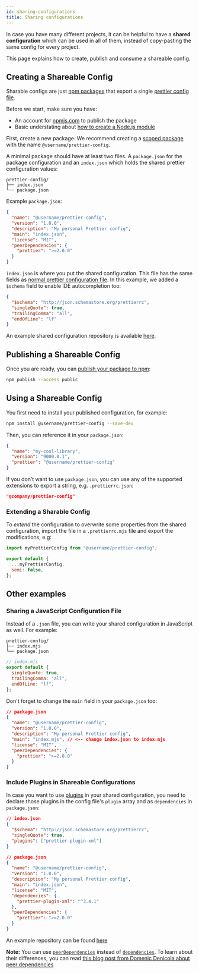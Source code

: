 ```yaml
---
id: sharing-configurations
title: Sharing configurations
---
```


In case you have many different projects, it can be helpful to have a **shared configuration** which can be used in all of them, instead of copy-pasting the same config for every project.

This page explains how to create, publish and consume a shareable config.

## Creating a Shareable Config

Sharable configs are just [npm packages](https://docs.npmjs.com/about-packages-and-modules#about-packages) that export a single [prettier config file](./configuration.md).

Before we start, make sure you have:

- An account for [npmjs.com](https://www.npmjs.com/) to publish the package
- Basic understating about [how to create a Node.js module](https://docs.npmjs.com/creating-node-js-modules)

First, create a new package. We recommend creating a [scoped package](https://docs.npmjs.com/cli/v10/using-npm/scope) with the name `@username/prettier-config`.

A minimal package should have at least two files. A `package.json` for the package configuration and an `index.json` which holds the shared prettier configuration values:

```text
prettier-config/
├── index.json
└── package.json
```

Example `package.json`:

```json
{
  "name": "@username/prettier-config",
  "version": "1.0.0",
  "description": "My personal Prettier config",
  "main": "index.json",
  "license": "MIT",
  "peerDependencies": {
    "prettier": ">=2.0.0"
  }
}
```

`index.json` is where you put the shared configuration. This file has the same fields as [normal prettier configuration file](./configuration.md). In this example, we added a `$schema` field to enable IDE autocompletion too:

```json
{
  "$schema": "http://json.schemastore.org/prettierrc",
  "singleQuote": true,
  "trailingComma": "all",
  "endOfLine": "lf"
}
```

An example shared configuration repository is available [here](https://github.com/azz/prettier-config).

## Publishing a Shareable Config

Once you are ready, you can [publish your package to npm](https://docs.npmjs.com/creating-and-publishing-scoped-public-packages#publishing-scoped-public-packages):

```sh
npm publish --access public
```

## Using a Shareable Config

You first need to install your published configuration, for example:

```sh
npm install @username/prettier-config --save-dev
```

Then, you can reference it in your `package.json`:

```json
{
  "name": "my-cool-library",
  "version": "9000.0.1",
  "prettier": "@username/prettier-config"
}
```

If you don’t want to use `package.json`, you can use any of the supported extensions to export a string, e.g. `.prettierrc.json`:

```json
"@company/prettier-config"
```

### Extending a Sharable Config

To _extend_ the configuration to overwrite some properties from the shared configuration, import the file in a `.prettierrc.mjs` file and export the modifications, e.g:

```js
import myPrettierConfig from "@username/prettier-config";

export default {
  ...myPrettierConfig,
  semi: false,
};
```

## Other examples

### Sharing a JavaScript Configuration File

Instead of a `.json` file, you can write your shared configuration in JavaScript as well. For example:

```text
prettier-config/
├── index.mjs
└── package.json
```

```mjs
// index.mjs
export default {
  singleQuote: true,
  trailingComma: "all",
  endOfLine: "lf",
};
```

Don't forget to change the `main` field in your `package.json` too:

```json
// package.json
{
  "name": "@username/prettier-config",
  "version": "1.0.0",
  "description": "My personal Prettier config",
  "main": "index.mjs", // <-- change index.json to index.mjs
  "license": "MIT",
  "peerDependencies": {
    "prettier": ">=2.0.0"
  }
}
```

### Include Plugins in Shareable Configurations

In case you want to use [plugins](./plugins.md) in your shared configuration, you need to declare those plugins in the config file's `plugin` array and as `dependencies` in `package.json`:

```json
// index.json
{
  "$schema": "http://json.schemastore.org/prettierrc",
  "singleQuote": true,
  "plugins": ["prettier-plugin-xml"]
}
```

```json
// package.json
{
  "name": "@username/prettier-config",
  "version": "1.0.0",
  "description": "My personal Prettier config",
  "main": "index.json",
  "license": "MIT",
  "dependencies": {
    "prettier-plugin-xml": "^3.4.1"
  },
  "peerDependencies": {
    "prettier": ">=2.0.0"
  }
}
```

An example repository can be found [here](https://github.com/kachkaev/routine-npm-packages/tree/bc3e658f88c0b41beb118c7a1b9b91ec647f8478/packages/prettier-config)

**Note:** You can use [`peerDependencies`](https://docs.npmjs.com/cli/v10/configuring-npm/package-json#peerdependencies) instead of [`dependencies`](https://docs.npmjs.com/cli/v10/configuring-npm/package-json#dependencies). To learn about their differences, you can read [this blog post from Domenic Denicola about peer dependencies](https://nodejs.org/en/blog/npm/peer-dependencies)
